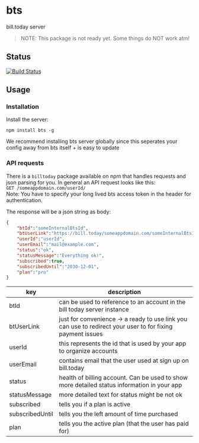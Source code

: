 # bts
bill.today server

> NOTE: This package is not ready yet. Some things do NOT work atm! 

## Status
[![Build Status](https://travis-ci.org/billtoday/bts.svg?branch=master)](https://travis-ci.org/billtoday/bts)

## Usage

### Installation
Install the server:

```shell
npm install bts -g
```
We recommend installing bts server globally since this seperates your config away from bts itself + is easy to update 



### API requests
There is a `billtoday` package available on npm that handles requests and json parsing for you.
In general an API request looks like this:  
`GET /someappdomain.com/userId/`  
Note: You have to specify your long lived bts access token in the header for authentication.

The response will be a json string as body:

```json
{
    "btId":"someInternalBtsId",
    "btUserLink":"https://bill.today/someappdomain.com/someInternalBtsId",
    "userId":"userId",
    "userEmail":"mail@example.com",
    "status":"ok",
    "statusMessage":"Everything ok!",
    "subscribed":true,
    "subscribedUntil":"2030-12-01",
    "plan":"pro"
}
```
| key | description |
|---|---|
| btId | can be used to reference to an account in the bill today server instance |
| btUserLink | just for convenience -> a ready to use link you can use to redirect your user to for fixing payment issues |
| userId| this represents the id that is used by your app to organize accounts |
| userEmail| contains email that the user used at sign up on bill.today |
| status | health of billing account. Can be used to show more detailed status information in your app |
| statusMessage | more detailed text for status might be not ok |
| subscribed | tells you if a plan is active |
| subscribedUntil | tells you the left amount of time purchased |
| plan | tells you the active plan (that the user has paid for) |